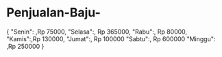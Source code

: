 # Penjualan-Baju-
{ 
"Senin": ,Rp 75000,
"Selasa":, Rp 365000,
"Rabu":, Rp 80000, 
"Kamis":,Rp 130000,
"Jumat":, Rp 100000 
"Sabtu":, Rp 600000
"Minggu": ,Rp 250000 
}
